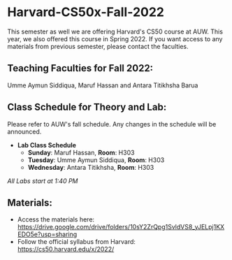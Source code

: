 # Harvard-CS50x-Fall-2022
This semester as well we are offering Harvard's CS50 course at AUW. This year, we also offered this course in Spring 2022. If you want access to any materials from previous semester, please contact the faculties. 
## Teaching Faculties for Fall 2022: 
Umme Aymun Siddiqua, Maruf Hassan and Antara Titikhsha Barua
## Class Schedule for Theory and Lab:
Please refer to AUW's fall schedule. Any changes in the schedule will be announced. 
 - **Lab Class Schedule**
      - **Sunday**: Maruf Hassan, **Room**: H303
      - **Tuesday**: Umme Aymun Siddiqua, **Room**: H303
      - **Wednesday**: Antara Titikhsha, **Room**: H303
  
  *All Labs start at 1:40 PM*
## Materials:
 - Access the materials here: https://drive.google.com/drive/folders/10sY2ZrQpg1SvldVS8_yJELpj1KXEDO5e?usp=sharing
 - Follow the official syllabus from Harvard: https://cs50.harvard.edu/x/2022/
 

